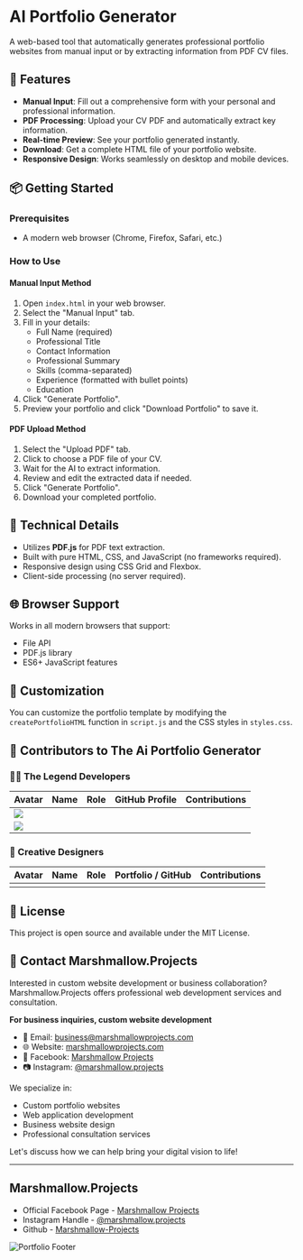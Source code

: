 # AI Portfolio Generator

A web-based tool that automatically generates professional portfolio websites from manual input or by extracting information from PDF CV files.

## 🚀 Features

- **Manual Input**: Fill out a comprehensive form with your personal and professional information.
- **PDF Processing**: Upload your CV PDF and automatically extract key information.
- **Real-time Preview**: See your portfolio generated instantly.
- **Download**: Get a complete HTML file of your portfolio website.
- **Responsive Design**: Works seamlessly on desktop and mobile devices.

## 📦 Getting Started

### Prerequisites
- A modern web browser (Chrome, Firefox, Safari, etc.)

### How to Use

#### Manual Input Method
1. Open `index.html` in your web browser.
2. Select the "Manual Input" tab.
3. Fill in your details:
   - Full Name (required)
   - Professional Title
   - Contact Information
   - Professional Summary
   - Skills (comma-separated)
   - Experience (formatted with bullet points)
   - Education
4. Click "Generate Portfolio".
5. Preview your portfolio and click "Download Portfolio" to save it.

#### PDF Upload Method
1. Select the "Upload PDF" tab.
2. Click to choose a PDF file of your CV.
3. Wait for the AI to extract information.
4. Review and edit the extracted data if needed.
5. Click "Generate Portfolio".
6. Download your completed portfolio.

## 🔧 Technical Details

- Utilizes **PDF.js** for PDF text extraction.
- Built with pure HTML, CSS, and JavaScript (no frameworks required).
- Responsive design using CSS Grid and Flexbox.
- Client-side processing (no server required).

## 🌐 Browser Support

Works in all modern browsers that support:
- File API
- PDF.js library
- ES6+ JavaScript features

## 🎨 Customization

You can customize the portfolio template by modifying the `createPortfolioHTML` function in `script.js` and the CSS styles in `styles.css`.


## 👥 Contributors to The Ai Portfolio Generator

### 🧑‍💻 The Legend Developers

| Avatar | Name            | Role                  | GitHub Profile                                    | Contributions                            |
|--------|-----------------|-----------------------|--------------------------------------------------|-------------------------------------------|
| ![](https://github.com/.png)     |         |      | []()           |      |
| ![](https://github.com/.png?size=25)   |       |     | []()       |            |

### 🎨 Creative Designers

| Avatar | Name            | Role                   | Portfolio / GitHub                               | Contributions                              |
|--------|-----------------|------------------------|--------------------------------------------------|---------------------------------------------|
| ![]()   |       |          | []()       |                 |



## 📜 License

This project is open source and available under the MIT License.

## 🤝 Contact Marshmallow.Projects

Interested in custom website development or business collaboration? Marshmallow.Projects offers professional web development services and consultation.

**For business inquiries, custom website development**

- 📧 Email: [business@marshmallowprojects.com](mailto:admin@marshmallowprojects.com)
- 🌐 Website: [marshmallowprojects.com](https://marshmallowprojects.com)
- 💼 Facebook: [Marshmallow Projects](https://www.facebook.com/Marshmallow.Projects)
- 📷 Instagram: [@marshmallow.projects](https://www.instagram.com/marshmallow.projects/)

We specialize in:
- Custom portfolio websites
- Web application development
- Business website design
- Professional consultation services

Let's discuss how we can help bring your digital vision to life!

---
## Marshmallow.Projects
- Official Facebook Page - [Marshmallow Projects](https://www.facebook.com/Marshmallow.Projects)
- Instagram Handle - [@marshmallow.projects](https://www.instagram.com/marshmallow.projects/)
- Github - [Marshmallow-Projects](github.com/Marshmallow-Projects)

![Portfolio Footer](https://github.com/user-attachments/assets/6cb0f24f-16e2-4252-9240-b854d57bf035)  